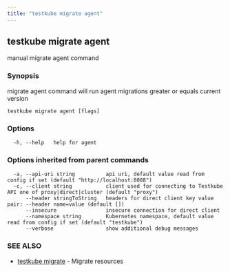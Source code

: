 ```yaml
---
title: "testkube migrate agent"
---
```

<head>
  <meta name="docsearch:indexPrefix" content="reference-doc" />
</head>

## testkube migrate agent

manual migrate agent command

### Synopsis

migrate agent command will run agent migrations greater or equals current version

```
testkube migrate agent [flags]
```

### Options

```
  -h, --help   help for agent
```

### Options inherited from parent commands

```
  -a, --api-uri string          api uri, default value read from config if set (default "http://localhost:8088")
  -c, --client string           client used for connecting to Testkube API one of proxy|direct|cluster (default "proxy")
      --header stringToString   headers for direct client key value pair: --header name=value (default [])
      --insecure                insecure connection for direct client
      --namespace string        Kubernetes namespace, default value read from config if set (default "testkube")
      --verbose                 show additional debug messages
```

### SEE ALSO

* [testkube migrate](testkube-migrate.md)	 - Migrate resources

